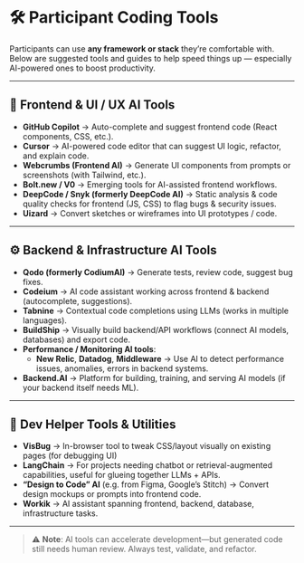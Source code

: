 # 🛠 Participant Coding Tools

Participants can use **any framework or stack** they’re comfortable with. Below are suggested tools and guides to help speed things up — especially AI-powered ones to boost productivity.

---

## 🎨 Frontend & UI / UX AI Tools

- **GitHub Copilot** → Auto-complete and suggest frontend code (React components, CSS, etc.).
- **Cursor** → AI-powered code editor that can suggest UI logic, refactor, and explain code.
- **Webcrumbs (Frontend AI)** → Generate UI components from prompts or screenshots (with Tailwind, etc.).
- **Bolt.new / V0** → Emerging tools for AI-assisted frontend workflows.
- **DeepCode / Snyk (formerly DeepCode AI)** → Static analysis & code quality checks for frontend (JS, CSS) to flag bugs & security issues.
- **Uizard** → Convert sketches or wireframes into UI prototypes / code.

---

## ⚙️ Backend & Infrastructure AI Tools

- **Qodo (formerly CodiumAI)** → Generate tests, review code, suggest bug fixes.
- **Codeium** → AI code assistant working across frontend & backend (autocomplete, suggestions).
- **Tabnine** → Contextual code completions using LLMs (works in multiple languages). 
- **BuildShip** → Visually build backend/API workflows (connect AI models, databases) and export code. 
- **Performance / Monitoring AI tools**:  
  - **New Relic**, **Datadog**, **Middleware** → Use AI to detect performance issues, anomalies, errors in backend systems. 
- **Backend.AI** → Platform for building, training, and serving AI models (if your backend itself needs ML).  

---

## 🧰 Dev Helper Tools & Utilities

- **VisBug** → In-browser tool to tweak CSS/layout visually on existing pages (for debugging UI) 
- **LangChain** → For projects needing chatbot or retrieval-augmented capabilities, useful for glueing together LLMs + APIs. 
- **“Design to Code” AI** (e.g. from Figma, Google’s Stitch) → Convert design mockups or prompts into frontend code.  
- **Workik** → AI assistant spanning frontend, backend, database, infrastructure tasks. 

---

> ⚠️ **Note**: AI tools can accelerate development—but generated code still needs human review. Always test, validate, and refactor.
